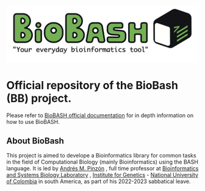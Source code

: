 ![](web/biobash_logo.png) 

# Official repository of the BioBash (BB) project.

Please refer to [BioBASH official documentation](https://github.com/ampinzonv/BB3/wiki) for in depth information on how to use BioBASH.

## About BioBash
This project is aimed to develope a Bioinformatics library for common tasks in the field of Computational Biology (mainly Bioinformatics) using the BASH language.
It is led by [Andrés M. Pinzón](https://www.researchgate.net/profile/Andres-Pinzon-13/research) , full time professor at [Bioinformatics and Systems Biology Laboratory](https://gibbslab.github.io/) , [Institute for Genetics](https://genetica.unal.edu.co/)  - [National University of Colombia](http://unal.edu.co/)  in south America, as part of his 2022-2023 sabbatical leave.
